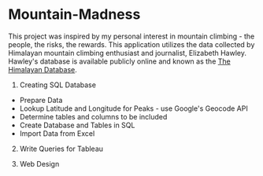 # Mountain-Madness
This project was inspired by my personal interest in mountain climbing - the people, the risks, the rewards. This application utilizes the data collected by Himalayan mountain climbing enthusiast and journalist, Elizabeth Hawley. Hawley's database is available publicly online and known as the [The Himalayan Database](http://www.himalayandatabase.com/).

1. Creating SQL Database
* Prepare Data
* Lookup Latitude and Longitude for Peaks - use Google's Geocode API
* Determine tables and columns to be included
* Create Database and Tables in SQL
* Import Data from Excel

2. Write Queries for Tableau

3. Web Design


